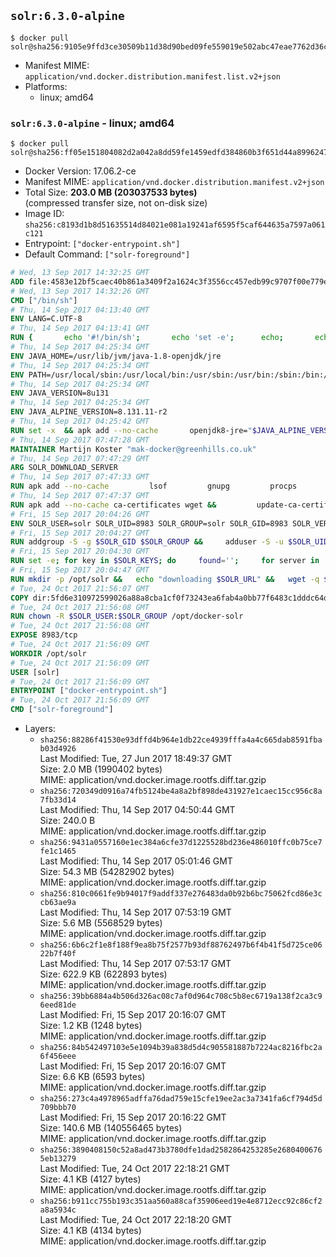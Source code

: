 ## `solr:6.3.0-alpine`

```console
$ docker pull solr@sha256:9105e9ffd3ce30509b11d38d90bed09fe559019e502abc47eae7762d36c89467
```

-	Manifest MIME: `application/vnd.docker.distribution.manifest.list.v2+json`
-	Platforms:
	-	linux; amd64

### `solr:6.3.0-alpine` - linux; amd64

```console
$ docker pull solr@sha256:ff05e151804082d2a042a8dd59fe1459edfd384860b3f651d44a89962474ac22
```

-	Docker Version: 17.06.2-ce
-	Manifest MIME: `application/vnd.docker.distribution.manifest.v2+json`
-	Total Size: **203.0 MB (203037533 bytes)**  
	(compressed transfer size, not on-disk size)
-	Image ID: `sha256:c8193d1b8d51635514d84021e081a19241af6595f5caf644635a7597a061c121`
-	Entrypoint: `["docker-entrypoint.sh"]`
-	Default Command: `["solr-foreground"]`

```dockerfile
# Wed, 13 Sep 2017 14:32:25 GMT
ADD file:4583e12bf5caec40b861a3409f2a1624c3f3556cc457edb99c9707f00e779e45 in / 
# Wed, 13 Sep 2017 14:32:26 GMT
CMD ["/bin/sh"]
# Thu, 14 Sep 2017 04:13:40 GMT
ENV LANG=C.UTF-8
# Thu, 14 Sep 2017 04:13:41 GMT
RUN { 		echo '#!/bin/sh'; 		echo 'set -e'; 		echo; 		echo 'dirname "$(dirname "$(readlink -f "$(which javac || which java)")")"'; 	} > /usr/local/bin/docker-java-home 	&& chmod +x /usr/local/bin/docker-java-home
# Thu, 14 Sep 2017 04:25:34 GMT
ENV JAVA_HOME=/usr/lib/jvm/java-1.8-openjdk/jre
# Thu, 14 Sep 2017 04:25:34 GMT
ENV PATH=/usr/local/sbin:/usr/local/bin:/usr/sbin:/usr/bin:/sbin:/bin:/usr/lib/jvm/java-1.8-openjdk/jre/bin:/usr/lib/jvm/java-1.8-openjdk/bin
# Thu, 14 Sep 2017 04:25:34 GMT
ENV JAVA_VERSION=8u131
# Thu, 14 Sep 2017 04:25:34 GMT
ENV JAVA_ALPINE_VERSION=8.131.11-r2
# Thu, 14 Sep 2017 04:25:42 GMT
RUN set -x 	&& apk add --no-cache 		openjdk8-jre="$JAVA_ALPINE_VERSION" 	&& [ "$JAVA_HOME" = "$(docker-java-home)" ]
# Thu, 14 Sep 2017 07:47:28 GMT
MAINTAINER Martijn Koster "mak-docker@greenhills.co.uk"
# Thu, 14 Sep 2017 07:47:29 GMT
ARG SOLR_DOWNLOAD_SERVER
# Thu, 14 Sep 2017 07:47:33 GMT
RUN apk add --no-cache         lsof         gnupg         procps         tar         bash
# Thu, 14 Sep 2017 07:47:37 GMT
RUN apk add --no-cache ca-certificates wget &&         update-ca-certificates
# Fri, 15 Sep 2017 20:04:26 GMT
ENV SOLR_USER=solr SOLR_UID=8983 SOLR_GROUP=solr SOLR_GID=8983 SOLR_VERSION=6.3.0 SOLR_URL=https://archive.apache.org/dist/lucene/solr/6.3.0/solr-6.3.0.tgz SOLR_SHA256=07692257575fe54ddb8a8f64e96d3d352f2f533aa91b5752be1869d2acf2f544 SOLR_KEYS=38D2EA16DDF5FC722EBC433FDC92616F177050F6 PATH=/opt/solr/bin:/opt/docker-solr/scripts:/usr/local/sbin:/usr/local/bin:/usr/sbin:/usr/bin:/sbin:/bin:/usr/lib/jvm/java-1.8-openjdk/jre/bin:/usr/lib/jvm/java-1.8-openjdk/bin
# Fri, 15 Sep 2017 20:04:27 GMT
RUN addgroup -S -g $SOLR_GID $SOLR_GROUP &&     adduser -S -u $SOLR_UID -G $SOLR_GROUP $SOLR_USER
# Fri, 15 Sep 2017 20:04:30 GMT
RUN set -e; for key in $SOLR_KEYS; do     found='';     for server in       ha.pool.sks-keyservers.net       hkp://keyserver.ubuntu.com:80       hkp://p80.pool.sks-keyservers.net:80       pgp.mit.edu     ; do       echo "  trying $server for $key";       gpg --keyserver "$server" --keyserver-options timeout=10 --recv-keys "$key" && found=yes && break;     done;     test -z "$found" && echo >&2 "error: failed to fetch $key from several disparate servers -- network issues?" && exit 1;   done;   exit 0
# Fri, 15 Sep 2017 20:04:47 GMT
RUN mkdir -p /opt/solr &&   echo "downloading $SOLR_URL" &&   wget -q $SOLR_URL -O /opt/solr.tgz &&   echo "downloading $SOLR_URL.asc" &&   wget -q $SOLR_URL.asc -O /opt/solr.tgz.asc &&   echo "$SOLR_SHA256 */opt/solr.tgz" | sha256sum -c - &&   (>&2 ls -l /opt/solr.tgz /opt/solr.tgz.asc) &&   gpg --batch --verify /opt/solr.tgz.asc /opt/solr.tgz &&   tar -C /opt/solr --extract --file /opt/solr.tgz --strip-components=1 &&   rm /opt/solr.tgz* &&   rm -Rf /opt/solr/docs/ &&   mkdir -p /opt/solr/server/solr/lib /opt/solr/server/solr/mycores /opt/solr/server/logs /docker-entrypoint-initdb.d /opt/docker-solr &&   sed -i -e 's/"\$(whoami)" == "root"/$(id -u) == 0/' /opt/solr/bin/solr &&   sed -i -e 's/lsof -PniTCP:/lsof -t -PniTCP:/' /opt/solr/bin/solr &&   sed -i -e 's/#SOLR_PORT=8983/SOLR_PORT=8983/' /opt/solr/bin/solr.in.sh &&   sed -i -e '/-Dsolr.clustering.enabled=true/ a SOLR_OPTS="$SOLR_OPTS -Dsun.net.inetaddr.ttl=60 -Dsun.net.inetaddr.negative.ttl=60"' /opt/solr/bin/solr.in.sh &&   chown -R $SOLR_USER:$SOLR_GROUP /opt/solr
# Tue, 24 Oct 2017 21:56:07 GMT
COPY dir:5fd6e310972599026a88a8cba1cf0f73243ea6fab4a0bb77f6483c1dddc64d6e in /opt/docker-solr/scripts 
# Tue, 24 Oct 2017 21:56:08 GMT
RUN chown -R $SOLR_USER:$SOLR_GROUP /opt/docker-solr
# Tue, 24 Oct 2017 21:56:08 GMT
EXPOSE 8983/tcp
# Tue, 24 Oct 2017 21:56:09 GMT
WORKDIR /opt/solr
# Tue, 24 Oct 2017 21:56:09 GMT
USER [solr]
# Tue, 24 Oct 2017 21:56:09 GMT
ENTRYPOINT ["docker-entrypoint.sh"]
# Tue, 24 Oct 2017 21:56:09 GMT
CMD ["solr-foreground"]
```

-	Layers:
	-	`sha256:88286f41530e93dffd4b964e1db22ce4939fffa4a4c665dab8591fbab03d4926`  
		Last Modified: Tue, 27 Jun 2017 18:49:37 GMT  
		Size: 2.0 MB (1990402 bytes)  
		MIME: application/vnd.docker.image.rootfs.diff.tar.gzip
	-	`sha256:720349d0916a74fb5124be4a8a2bf898de431927e1caec15cc956c8a7fb33d14`  
		Last Modified: Thu, 14 Sep 2017 04:50:44 GMT  
		Size: 240.0 B  
		MIME: application/vnd.docker.image.rootfs.diff.tar.gzip
	-	`sha256:9431a0557160e1ec384a6cfe37d1225528bd236e486010ffc0b75ce7fe1c1465`  
		Last Modified: Thu, 14 Sep 2017 05:01:46 GMT  
		Size: 54.3 MB (54282902 bytes)  
		MIME: application/vnd.docker.image.rootfs.diff.tar.gzip
	-	`sha256:810c0661fe9b94017f9addf337e276483da0b92b6bc75062fcd86e3ccb63ae9a`  
		Last Modified: Thu, 14 Sep 2017 07:53:19 GMT  
		Size: 5.6 MB (5568529 bytes)  
		MIME: application/vnd.docker.image.rootfs.diff.tar.gzip
	-	`sha256:6b6c2f1e8f188f9ea8b75f2577b93df88762497b6f4b41f5d725ce0622b7f40f`  
		Last Modified: Thu, 14 Sep 2017 07:53:17 GMT  
		Size: 622.9 KB (622893 bytes)  
		MIME: application/vnd.docker.image.rootfs.diff.tar.gzip
	-	`sha256:39bb6884a4b506d326ac08c7af0d964c708c5b8ec6719a138f2ca3c96eed81de`  
		Last Modified: Fri, 15 Sep 2017 20:16:07 GMT  
		Size: 1.2 KB (1248 bytes)  
		MIME: application/vnd.docker.image.rootfs.diff.tar.gzip
	-	`sha256:84b542497103e5e1094b39a838d5d4c905581887b7224ac8216fbc2a6f456eee`  
		Last Modified: Fri, 15 Sep 2017 20:16:07 GMT  
		Size: 6.6 KB (6593 bytes)  
		MIME: application/vnd.docker.image.rootfs.diff.tar.gzip
	-	`sha256:273c4a4978965adffa76dad759e15cfe19ee2ac3a7341fa6cf794d5d709bbb70`  
		Last Modified: Fri, 15 Sep 2017 20:16:22 GMT  
		Size: 140.6 MB (140556465 bytes)  
		MIME: application/vnd.docker.image.rootfs.diff.tar.gzip
	-	`sha256:3890408150c52a8ad473b3780dfe1dad2582864253285e26804006765eb13279`  
		Last Modified: Tue, 24 Oct 2017 22:18:21 GMT  
		Size: 4.1 KB (4127 bytes)  
		MIME: application/vnd.docker.image.rootfs.diff.tar.gzip
	-	`sha256:b911cc755b193c351aa560a88caf35906eed19e4e8712ecc92c86cf2a8a5934c`  
		Last Modified: Tue, 24 Oct 2017 22:18:20 GMT  
		Size: 4.1 KB (4134 bytes)  
		MIME: application/vnd.docker.image.rootfs.diff.tar.gzip

